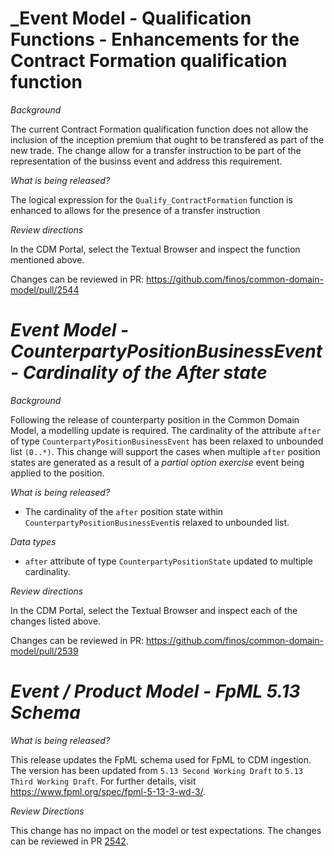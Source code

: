 # _Event Model - Qualification Functions - Enhancements for the Contract Formation qualification function

_Background_

The current Contract Formation qualification function does not allow the inclusion of the inception premium that ought to be transfered as part of the new trade. The change allow for a transfer instruction to be part of the representation of the businss event and address this requirement.


_What is being released?_

The logical expression for the `Qualify_ContractFormation` function is enhanced to allows for the presence of a transfer instruction


_Review directions_

In the CDM Portal, select the Textual Browser and inspect the function mentioned above.

Changes can be reviewed in PR: https://github.com/finos/common-domain-model/pull/2544

# _Event Model - CounterpartyPositionBusinessEvent - Cardinality of the After state_

_Background_

Following the release of counterparty position in the Common Domain Model, a modelling update is required. The cardinality of the attribute `after` of type `CounterpartyPositionBusinessEvent` has been relaxed to unbounded list `(0..*)`. This change will support the cases when multiple `after` position states are generated as a result of a _partial option exercise_ event being applied to the position.


_What is being released?_

- The cardinality of the `after` position state within `CounterpartyPositionBusinessEvent`is relaxed to unbounded list.

_Data types_

- `after` attribute of type `CounterpartyPositionState` updated to multiple cardinality.

_Review directions_

In the CDM Portal, select the Textual Browser and inspect each of the changes listed above.

Changes can be reviewed in PR: https://github.com/finos/common-domain-model/pull/2539

# *Event / Product Model - FpML 5.13 Schema*

_What is being released?_

This release updates the FpML schema used for FpML to CDM ingestion. The version has been updated from `5.13 Second Working Draft` to `5.13 Third Working Draft`.  For further details, visit https://www.fpml.org/spec/fpml-5-13-3-wd-3/.

_Review Directions_

This change has no impact on the model or test expectations. The changes can be reviewed in PR [2542](https://github.com/finos/common-domain-model/pull/2542).